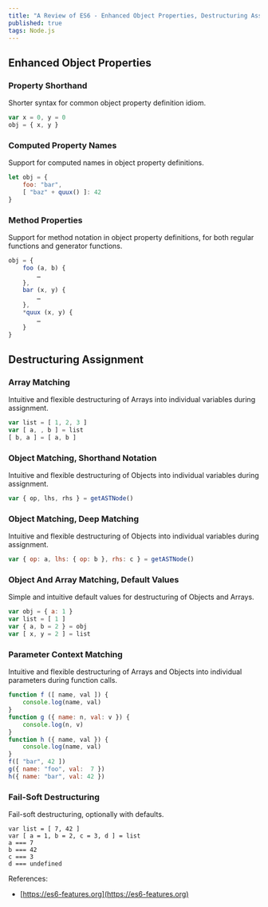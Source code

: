 ```yaml
---
title: "A Review of ES6 - Enhanced Object Properties, Destructuring Assignment"
published: true
tags: Node.js
---
```


## Enhanced Object Properties

### Property Shorthand

Shorter syntax for common object property definition idiom.

```javascript
var x = 0, y = 0
obj = { x, y }
```

### Computed Property Names

Support for computed names in object property definitions.

```javascript
let obj = {
    foo: "bar",
    [ "baz" + quux() ]: 42
}
```

### Method Properties

Support for method notation in object property definitions, for both regular functions and
generator functions.

```javascript
obj = {
    foo (a, b) {
        …
    },
    bar (x, y) {
        …
    },
    *quux (x, y) {
        …
    }
}
```

## Destructuring Assignment

### Array Matching

Intuitive and flexible destructuring of Arrays into individual variables during
assignment.

```javascript
var list = [ 1, 2, 3 ]
var [ a, , b ] = list
[ b, a ] = [ a, b ]
```

### Object Matching, Shorthand Notation

Intuitive and flexible destructuring of Objects into individual variables during assignment.

```javascript
var { op, lhs, rhs } = getASTNode()
```

### Object Matching, Deep Matching

Intuitive and flexible destructuring of Objects into individual variables during assignment.

```javascript
var { op: a, lhs: { op: b }, rhs: c } = getASTNode()
```

### Object And Array Matching, Default Values

Simple and intuitive default values for destructuring of Objects and Arrays.

```javascript
var obj = { a: 1 }
var list = [ 1 ]
var { a, b = 2 } = obj
var [ x, y = 2 ] = list
```

### Parameter Context Matching

Intuitive and flexible destructuring of Arrays and Objects into individual parameters
during function calls.

```javascript
function f ([ name, val ]) {
    console.log(name, val)
}
function g ({ name: n, val: v }) {
    console.log(n, v)
}
function h ({ name, val }) {
    console.log(name, val)
}
f([ "bar", 42 ])
g({ name: "foo", val:  7 })
h({ name: "bar", val: 42 })
```

### Fail-Soft Destructuring

Fail-soft destructuring, optionally with defaults.

```javasccript
var list = [ 7, 42 ]
var [ a = 1, b = 2, c = 3, d ] = list
a === 7
b === 42
c === 3
d === undefined
```

References:

- [https://es6-features.org](https://es6-features.org)
